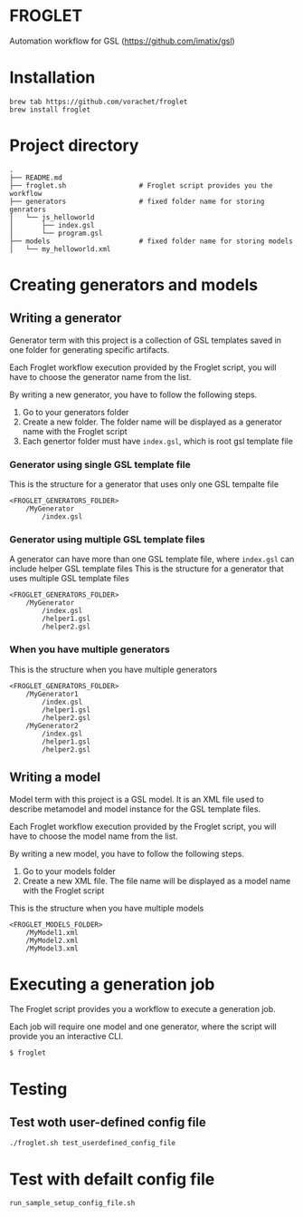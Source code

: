# FROGLET

Automation workflow for GSL (https://github.com/imatix/gsl)


# Installation 

```
brew tab https://github.com/vorachet/froglet
brew install froglet
```


# Project directory

```
.
├── README.md
├── froglet.sh                  # Froglet script provides you the workflow
├── generators                  # fixed folder name for storing genrators
│   └── js_helloworld
│       ├── index.gsl
│       └── program.gsl
├── models                      # fixed folder name for storing models
│   └── my_helloworld.xml
```

# Creating generators and models

## Writing a generator

Generator term with this project is a collection of GSL templates saved in one folder for generating specific artifacts. 

Each Froglet workflow execution provided by the Froglet script, you will have to choose the generator name from the list. 

By writing a new generator, you have to follow the following steps.

1. Go to your generators folder 
2. Create a new folder. The folder name will be displayed as a generator name with the Froglet script
3. Each genertor folder must have  ```index.gsl```, which is root gsl template file 

### Generator using single GSL template file
This is the structure for a generator that uses only one GSL tempalte file
```
<FROGLET_GENERATORS_FOLDER>
    /MyGenerator
        /index.gsl
```

### Generator using multiple GSL template files

A generator can have more than one GSL template file, where ```index.gsl``` can include helper GSL template files
This is the structure for a generator that uses multiple GSL template files
```
<FROGLET_GENERATORS_FOLDER>
    /MyGenerator
        /index.gsl
        /helper1.gsl
        /helper2.gsl
```

### When you have multiple generators

This is the structure when you have multiple generators
```
<FROGLET_GENERATORS_FOLDER>
    /MyGenerator1
        /index.gsl
        /helper1.gsl
        /helper2.gsl
    /MyGenerator2
        /index.gsl
        /helper1.gsl
        /helper2.gsl
```
## Writing a model 

Model term with this project is a GSL model. It is an XML file used to describe metamodel and model instance for the GSL template files.

Each Froglet workflow execution provided by the Froglet script, you will have to choose the model name from the list.
 
By writing a new model, you have to follow the following steps.

1. Go to your models folder 
2. Create a new XML file. The file name will be displayed as a model name with the Froglet script

This is the structure when you have multiple models
```
<FROGLET_MODELS_FOLDER>
    /MyModel1.xml
    /MyModel2.xml
    /MyModel3.xml
```
# Executing a generation job

The Froglet script provides you a workflow to execute a generation job. 

Each job will require one model and one generator, where the script will provide you an interactive CLI.

```
$ froglet
```

# Testing 

## Test woth user-defined config file
```
./froglet.sh test_userdefined_config_file
```

# Test with defailt config file

```
run_sample_setup_config_file.sh
```